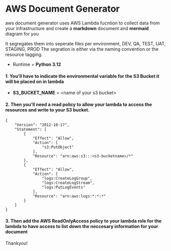 # AWS Document Generator

aws document generator uses AWS Lambda fucntion to collect data from your infrastructure and create a **markdown** document and **mermaid** diagram for you

It segregates them into seperate files per environment, DEV, QA, TEST, UAT, STAGING, PROD
The segration is either via the naming convention or the resource tagging.

* Runtime = **Python 3.12**

#### 1. You'll have to indicate the environmental variable for the S3 Bucket it will be placed on in lambda

* **S3_BUCKET_NAME** = \<name of your s3 bucket>

#### 2. Then you'll need a read policy to allow your lambda to access the resources and write to your S3 bucket.


```
{
    "Version": "2012-10-17",
    "Statement": [
        {
            "Effect": "Allow",
            "Action": [
                "s3:PutObject"
            ],
            "Resource": "arn:aws:s3:::<s3-bucketname>/*"
        },
        {
            "Effect": "Allow",
            "Action": [
                "logs:CreateLogGroup",
                "logs:CreateLogStream",
                "logs:PutLogEvents"
            ],
            "Resource": "arn:aws:logs:*:*:*"
        }
    ]
}
```

#### 3. Then add the AWS ReadOnlyAccess policy to your lambda role for the lambda to have access to list down the neccesary information for your document

Thankyou!


